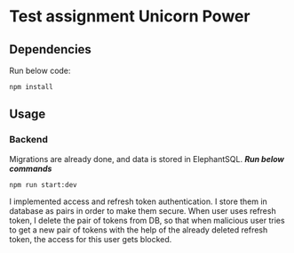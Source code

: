 # Test assignment Unicorn Power

## Dependencies

Run below code:
```
npm install
```

## Usage

### Backend

Migrations are already done, and data is stored in ElephantSQL.
***Run below commands***

```
npm run start:dev
```

I implemented access and refresh token authentication. I store them in database as pairs in order to make them secure. When user uses refresh token, I delete the pair of tokens from DB, so that when malicious user tries to get a new pair of tokens with the help of the already deleted refresh token, the access for this user gets blocked.

